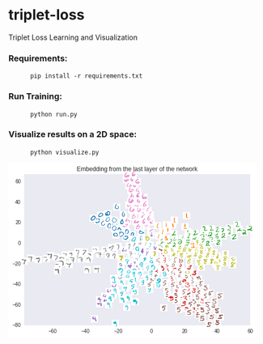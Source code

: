 # triplet-loss
Triplet Loss Learning and Visualization

### Requirements:

          pip install -r requirements.txt
          
### Run Training:

          python run.py
          
### Visualize results on a 2D space:

          python visualize.py


![2D Embedding](https://github.com/dariocazzani/triplet-loss/blob/master/images/2D-embedding.png)
